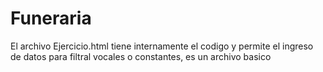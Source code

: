 # Funeraria
El archivo Ejercicio.html tiene internamente el codigo y permite el ingreso de datos para filtral vocales o constantes, es un archivo basico
